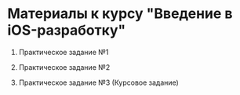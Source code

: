 # Материалы к курсу "Введение в iOS-разработку"

1. Практическое задание №1

2. Практическое задание №2

1. Практическое задание №3 (Курсовое задание)
